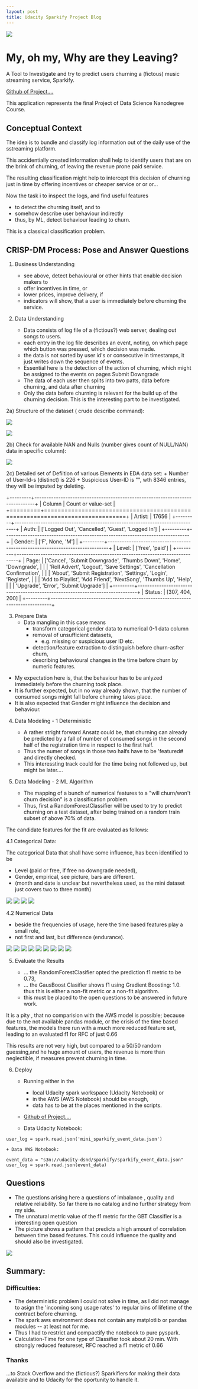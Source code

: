 ```yaml
---
layout: post
title: Udacity Sparkify Project Blog
---
```



![](../images/titlesparkify.png)

# My, oh my, Why are they Leaving?

A Tool to Investigate and try to predict users churning a (fictous) music streaming service, Sparkify.

[Github of Project....](https://github.com/ubiquarum66/UdacityProjectSparkify)

This application represents the final Project of Data Science Nanodegree Course. 

## Conceptual Context 

The idea is to bundle and classify 
log information out of the daily use of the sstreaming platform.

This accidentially created information shall help to identify users that are on the brink of churning, of leaving the revenue prone paid service.


The resulting classification might help to intercept this decision of churning just in time by offering incentives or cheaper service or or or...

Now the task i to inspect the logs, and find useful features 
+ to detect the churning itself, and to 
+ somehow describe user behaviour indirectly 
+ thus, by ML, detect behaviour leading to churn.

This is a classical classification problem.



## CRISP-DM Process: Pose and Answer Questions

1. Business Understanding
    + see above, detect behavioural or other hints that enable decision makers to
    + offer incentives in time, or 
    + lower prices, improve delivery, if
    + indicators will show, that a user is immediately before churning the service.
    
    
2. Data Understanding
    + Data consists of log file of a (fictious?) web server, dealing out songs to users.
    + each entry in the log file describes an event, noting, on which page which button was pressed, which decision was made.
    + the data is not sorted by user id's or consecutive in timestamps, it just writes down the sequence of events.
    + Essential here is the detection of the action of churning, which might be assigned to the events on pages Submit Downgrade
    + The data of each user then splits into two patts, data before churning, and data after churning
    + Only the data before churning is relevant for the build up of the churning decision. This is the interesting part to be investigated.
        

2a) Structure of the dataset ( crude describe command):

![](../images/spark_look_for_dataframedescr1.png)
        
![](../images/spark_look_for_dataframedescr2.png)

2b) Check  for available NAN and Nulls (number gives count of NULL/NAN) data in specific column):

![](../images/spark_look_for_null_and_nans.png)

2c) Detailed set of Defiition of various Elements in EDA data set:
    + Number of User-Id-s (distinct) is 226
    + Suspicious User-ID is "", wth 8346 entries, they will be imputed by deleting.

+---------+------------------------------------------------------------------------------+
| Column  | Count or value-set                                                           | 
+=========+==============================================================================+
| Artist: | 17656                                                                        | 
+---------+------------------------------------------------------------------------------+
| Auth:   | ['Logged Out', 'Cancelled', 'Guest', 'Logged In']                            | 
+---------+------------------------------------------------------------------------------+
| Gender: | ['F', None, 'M']                                                             | 
+---------+------------------------------------------------------------------------------+
| Level:  | ['free', 'paid']                                                             | 
+---------+------------------------------------------------------------------------------+
| Page:   | ['Cancel', 'Submit Downgrade', 'Thumbs Down', 'Home', 'Downgrade',           | 
|         | 'Roll Advert', 'Logout', 'Save Settings', 'Cancellation Confirmation',       | 
|         | 'About', 'Submit Registration', 'Settings', 'Login', 'Register',             | 
|         | 'Add to Playlist', 'Add Friend', 'NextSong', 'Thumbs Up', 'Help',            | 
|         | 'Upgrade', 'Error', 'Submit Upgrade']                                        | 
+---------+------------------------------------------------------------------------------+
| Status: | [307, 404, 200]                                                              | 
+---------+------------------------------------------------------------------------------+


3. Prepare Data
    + Data mangling in this case means 
        + transform categorical gender data to numerical 0-1 data column
        + removal of unsufficient datasets, 
            + e.g. missing or suspicious user ID etc.
        + detection/feature extraction to distinguish before churn-asfter churn,
        + describing behavioural changes in the time before churn by numeric features.

+ My expectation here is, that the behaviour has to be anlyzed immediately before the churning
took place.  
+ It is further expected, but in no way already shown, that the number of consumed songs might fall
before churning takes place.
+ It is also expected that Gender might influence the decision and behaviour.


4. Data Modeling - 1 Deterministic
    + A rather stright forward Ansatz could be, that churning can already be predicted by a fall of number of consumed songs
      in the second half of the registration time in respect to the first half.
    + Thus the numer of songs in those two halfs have to be 'featured# and directly checked.
    + This interessting track could for the time being not followed up, but might be later....
    
    
4. Data Modeling - 2 ML Algorithm
    + The mapping of a bunch of numerical features to a "will churn/won't churn decision" is a classification problem.
    + Thus, first a RandomForestClassifier will be used to try to predict churning on a test dataset, 
      after being trained on a random train subset of above 70% of data.

The candidate features for the fit are evaluated as follows:

4.1 Categorical Data: 

The categorical Data that shall have some influence, has been identified to be

+ Level (paid or free, if free no downgrade needed), 
+ Gender, empirical, see picture, bars are different.
+ (month and date is unclear but nevertheless used, as the mini dataset just covers two to three month)

![](../images/spark_level_impct.png)
![](../images/spark_gender_impct.png)
![](../images/spark_date_impct.png)
![](../images/spark_month_impct.png)

4.2 Numerical Data

+ beside the frequencies of usage, here the time based features play a small role, 
+ not first and last, but difference (endurance).

![](../images/spark_whisker_artist.png)
![](../images/spark_whisker_frequency.png)
![](../images/spark_whisker_songs.png)
![](../images/spark_whisker_sumlength.png)
![](../images/spark_whisker_first.png)
![](../images/spark_whisker_last.png)
![](../images/spark_whisker_last2.png)
![](../images/spark_whisker_first2.png)
![](../images/spark_whisker_lasted.png)
    
    
    
5. Evaluate the Results

    + ... the RandomForestClasifier opted the prediction f1 metric to be 0.73,
    + ... the GausBoost Clasifier shows f1 using Gradient Boosting: 1.0. thus this is either a non-fit metric or a non-fit algorithm.
    + this must be placed to the open questions to be answered in future work.
    

It is a pity , that no comparision with the AWS model is possible;
because due to the not available pandas module, or the crisis of the time based features,
the models there run with a much more reduced feature set, leading to an evaluated f1 for RFC of just 0.66


This results are not very high, but compared to a 50/50 random guessing,and he huge amount of 
users, the revenue is more than neglectible, if measures prevent churning in time.

    
6. Deploy

    + Running either in the 
      + local Udacity spark workspace (Udacity Notebook) or 
      + in the AWS (AWS Notebook) should be enough, 
      + data has to be at the places mentioned in the scripts. 
    + [Github of Project....](https://github.com/ubiquarum66/UdacityProjectSparkify)   
    
    + Data Udacity Notebook: 

~~~~
user_log = spark.read.json('mini_sparkify_event_data.json')
~~~~

    + Data AWS Notebook: 
~~~~
event_data = "s3n://udacity-dsnd/sparkify/sparkify_event_data.json"
user_log = spark.read.json(event_data)
~~~~

## Questions 

+ The questions arising here a questions of imbalance , quality and relative reliability. 
So far there is no catalog and no further strategy from my side.
+ The unnatural metric value of the f1 metric for the GBT Classifier is a interesting open question
+ The picture shows a pattern that predicts a high amount of correlation between time based features. This could influence the quality and should also be investigated.

![](../images/spark_inputs.png)


## Summary:


### Difficulties:

+ The deterministic problem I could not solve in time, as I did not 
  manage to asign the 'incoming song usage rates' to regular bins of 
  lifetime of the contract before churning.
+ The spark aws environment does not contain any matplotlib or pandas modules -- at least not for me.
+ Thus I had to restrict and compactify the notebook to pure pyspark.
+ Calculation-Time for one type of Classifier took about 20 min.
    With strongly reduced featureset, RFC reached a f1 metric of 0.66 
    
### Thanks 

...to Stack Overflow and the (fictious?) Sparkifiers for making their data available and to Udacity for the oportunity to handle it.
    